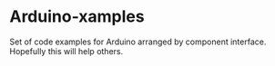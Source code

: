 # Arduino-xamples
Set of code examples for Arduino arranged by component interface. Hopefully this will help others.

